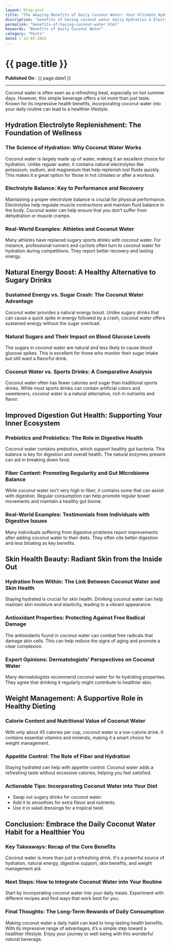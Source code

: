 ```yaml
---
layout: blog-post
title: "The Amazing Benefits of Daily Coconut Water: Your Ultimate Hydration Secret"
discription: "benefits of having coconut water daily Hydration & Electrolyte Replenishment: The Foundation of Wellness Coconut water is largely made up of water, ma"
permalink: "benefits-of-having-coconut-water.html"
keywords: "Benefits of Daily Coconut Water"
category: "Posts"
date1 : 23-03-2025
---
```


<h1>{{ page.title }}</h1>

<span><strong>Published On</strong> : {{ page.date1 }}</span>
<hr>


<p>Coconut water is often seen as a refreshing treat, especially on hot summer days. However, this simple beverage
    offers a lot more than just taste. Known for its impressive health benefits, incorporating coconut water into your
    daily routine can lead to a healthier lifestyle.</p>
<h2 id="hydration--electrolyte-replenishment-the-foundation-of-wellness">Hydration  Electrolyte Replenishment: The
    Foundation of Wellness</h2>
<h3 id="the-science-of-hydration-why-coconut-water-works">The Science of Hydration: Why Coconut Water Works</h3>
<p>Coconut water is largely made up of water, making it an excellent choice for hydration. Unlike regular water, it
    contains natural electrolytes like potassium, sodium, and magnesium that help replenish lost fluids quickly. This
    makes it a great option for those in hot climates or after a workout.</p>
<h3 id="electrolyte-balance-key-to-performance-and-recovery">Electrolyte Balance: Key to Performance and Recovery</h3>
<p>Maintaining a proper electrolyte balance is crucial for physical performance. Electrolytes help regulate muscle
    contractions and maintain fluid balance in the body. Coconut water can help ensure that you don’t suffer from
    dehydration or muscle cramps.</p>
<h3 id="real-world-examples-athletes-and-coconut-water">Real-World Examples: Athletes and Coconut Water</h3>
<p>Many athletes have replaced sugary sports drinks with coconut water. For instance, professional runners and cyclists
    often turn to coconut water for hydration during competitions. They report better recovery and lasting energy.</p>
<h2 id="natural-energy-boost-a-healthy-alternative-to-sugary-drinks">Natural Energy Boost: A Healthy Alternative to
    Sugary Drinks</h2>
<h3 id="sustained-energy-vs-sugar-crash-the-coconut-water-advantage">Sustained Energy vs. Sugar Crash: The Coconut Water
    Advantage</h3>
<p>Coconut water provides a natural energy boost. Unlike sugary drinks that can cause a quick spike in energy followed
    by a crash, coconut water offers sustained energy without the sugar overload. </p>
<h3 id="natural-sugars-and-their-impact-on-blood-glucose-levels">Natural Sugars and Their Impact on Blood Glucose Levels
</h3>
<p>The sugars in coconut water are natural and less likely to cause blood glucose spikes. This is excellent for those
    who monitor their sugar intake but still want a flavorful drink.</p>
<h3 id="coconut-water-vs-sports-drinks-a-comparative-analysis">Coconut Water vs. Sports Drinks: A Comparative Analysis
</h3>
<p>Coconut water often has fewer calories and sugar than traditional sports drinks. While most sports drinks can contain
    artificial colors and sweeteners, coconut water is a natural alternative, rich in nutrients and flavor.</p>
<h2 id="improved-digestion--gut-health-supporting-your-inner-ecosystem">Improved Digestion  Gut Health: Supporting
    Your Inner Ecosystem</h2>
<h3 id="prebiotics-and-probiotics-the-role-in-digestive-health">Prebiotics and Probiotics: The Role in Digestive Health
</h3>
<p>Coconut water contains prebiotics, which support healthy gut bacteria. This balance is key for digestion and overall
    health. The natural enzymes present can aid in breaking down food.</p>
<h3 id="fiber-content-promoting-regularity-and-gut-microbiome-balance">Fiber Content: Promoting Regularity and Gut
    Microbiome Balance</h3>
<p>While coconut water isn't very high in fiber, it contains some that can assist with digestion. Regular consumption
    can help promote regular bowel movements and maintain a healthy gut biome.</p>
<h3 id="real-world-examples-testimonials-from-individuals-with-digestive-issues">Real-World Examples: Testimonials from
    Individuals with Digestive Issues</h3>
<p>Many individuals suffering from digestive problems report improvements after adding coconut water to their diets.
    They often cite better digestion and less bloating as key benefits.</p>
<h2 id="skin-health--beauty-radiant-skin-from-the-inside-out">Skin Health  Beauty: Radiant Skin from the Inside Out
</h2>
<h3 id="hydration-from-within-the-link-between-coconut-water-and-skin-health">Hydration from Within: The Link Between
    Coconut Water and Skin Health</h3>
<p>Staying hydrated is crucial for skin health. Drinking coconut water can help maintain skin moisture and elasticity,
    leading to a vibrant appearance.</p>
<h3 id="antioxidant-properties-protecting-against-free-radical-damage">Antioxidant Properties: Protecting Against Free
    Radical Damage</h3>
<p>The antioxidants found in coconut water can combat free radicals that damage skin cells. This can help reduce the
    signs of aging and promote a clear complexion.</p>
<h3 id="expert-opinions-dermatologists-perspectives-on-coconut-water">Expert Opinions: Dermatologists' Perspectives on
    Coconut Water</h3>
<p>Many dermatologists recommend coconut water for its hydrating properties. They agree that drinking it regularly might
    contribute to healthier skin.</p>
<h2 id="weight-management-a-supportive-role-in-healthy-dieting">Weight Management: A Supportive Role in Healthy Dieting
</h2>
<h3 id="calorie-content-and-nutritional-value-of-coconut-water">Calorie Content and Nutritional Value of Coconut Water
</h3>
<p>With only about 45 calories per cup, coconut water is a low-calorie drink. It contains essential vitamins and
    minerals, making it a smart choice for weight management.</p>
<h3 id="appetite-control-the-role-of-fiber-and-hydration">Appetite Control: The Role of Fiber and Hydration</h3>
<p>Staying hydrated can help with appetite control. Coconut water adds a refreshing taste without excessive calories,
    helping you feel satisfied.</p>
<h3 id="actionable-tips-incorporating-coconut-water-into-your-diet">Actionable Tips: Incorporating Coconut Water into
    Your Diet</h3>
<ul>
    <li>Swap out sugary drinks for coconut water.</li>
    <li>Add it to smoothies for extra flavor and nutrients.</li>
    <li>Use it in salad dressings for a tropical twist.</li>
</ul>
<h2 id="conclusion-embrace-the-daily-coconut-water-habit-for-a-healthier-you">Conclusion: Embrace the Daily Coconut
    Water Habit for a Healthier You</h2>
<h3 id="key-takeaways-recap-of-the-core-benefits">Key Takeaways: Recap of the Core Benefits</h3>
<p>Coconut water is more than just a refreshing drink. It's a powerful source of hydration, natural energy, digestive
    support, skin benefits, and weight management aid.</p>
<h3 id="next-steps-how-to-integrate-coconut-water-into-your-routine">Next Steps: How to Integrate Coconut Water into
    Your Routine</h3>
<p>Start by incorporating coconut water into your daily meals. Experiment with different recipes and find ways that work
    best for you.</p>
<h3 id="final-thoughts-the-long-term-rewards-of-daily-consumption">Final Thoughts: The Long-Term Rewards of Daily
    Consumption</h3>
<p>Making coconut water a daily habit can lead to long-lasting health benefits. With its impressive range of advantages,
    it’s a simple step toward a healthier lifestyle. Enjoy your journey to well-being with this wonderful natural
    beverage.</p>